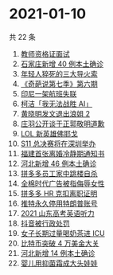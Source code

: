 # 2021-01-10

共 22 条

<!-- BEGIN ZHIHUSEARCH -->
<!-- 最后更新时间 Sun Jan 10 2021 21:30:47 GMT+0800 (CST) -->
1. [教师资格证面试](https://www.zhihu.com/search?q=教资面试)
1. [石家庄新增 40 例本土确诊](https://www.zhihu.com/search?q=石家庄疫情)
1. [年轻人猝死的三大导火索](https://www.zhihu.com/search?q=年轻人猝死)
1. [《奇葩说第七季》第六期](https://www.zhihu.com/search?q=奇葩说第七季)
1. [印尼一架航班失联](https://www.zhihu.com/search?q=印尼航班失联)
1. [柯洁「我无法战胜 AI」](https://www.zhihu.com/search?q=柯洁)
1. [黄晓明发文退出浪姐 2](https://www.zhihu.com/search?q=黄晓明退出浪姐)
1. [庄羽公开谈于正郭敬明道歉](https://www.zhihu.com/search?q=郭敬明道歉)
1. [LOL 新英雄佛耶戈](https://www.zhihu.com/search?q=lol新英雄)
1. [S11 总决赛将在深圳举办](https://www.zhihu.com/search?q=s11)
1. [福建首张离婚冷静期通知书](https://www.zhihu.com/search?q=离婚冷静期)
1. [河北新增 46 例本土确诊](https://www.zhihu.com/search?q=河北疫情)
1. [拼多多员工家中跳楼自杀](https://www.zhihu.com/search?q=拼多多员工跳楼)
1. [全棉时代广告被指侮辱女性](https://www.zhihu.com/search?q=全棉时代)
1. [拼多多 HR 克扣离职证明](https://www.zhihu.com/search?q=拼多多离职)
1. [推特永久停用特朗普账号](https://www.zhihu.com/search?q=特朗普推特)
1. [2021 山东高考英语听力](https://www.zhihu.com/search?q=山东高考听力)
1. [抖音被行政处罚](https://www.zhihu.com/search?q=抖音)
1. [女子长期过量喝奶茶进 ICU](https://www.zhihu.com/search?q=喝奶茶进icu)
1. [比特币突破 4 万美金大关](https://www.zhihu.com/search?q=比特币)
1. [河北新增 14 例本土确诊](https://www.zhihu.com/search?q=河北新增)
1. [婴儿用抑菌霜成大头娃娃](https://www.zhihu.com/search?q=婴儿抑菌霜)
<!-- END ZHIHUSEARCH -->
